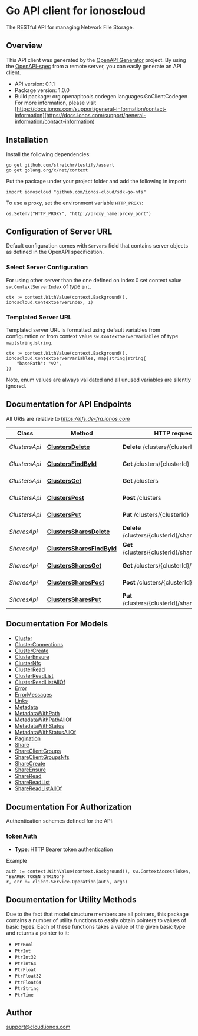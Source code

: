# Go API client for ionoscloud

The RESTful API for managing Network File Storage.


## Overview
This API client was generated by the [OpenAPI Generator](https://openapi-generator.tech) project.  By using the [OpenAPI-spec](https://www.openapis.org/) from a remote server, you can easily generate an API client.

- API version: 0.1.1
- Package version: 1.0.0
- Build package: org.openapitools.codegen.languages.GoClientCodegen
For more information, please visit [https://docs.ionos.com/support/general-information/contact-information](https://docs.ionos.com/support/general-information/contact-information)

## Installation

Install the following dependencies:

```shell
go get github.com/stretchr/testify/assert
go get golang.org/x/net/context
```

Put the package under your project folder and add the following in import:

```golang
import ionoscloud "github.com/ionos-cloud/sdk-go-nfs"
```

To use a proxy, set the environment variable `HTTP_PROXY`:

```golang
os.Setenv("HTTP_PROXY", "http://proxy_name:proxy_port")
```

## Configuration of Server URL

Default configuration comes with `Servers` field that contains server objects as defined in the OpenAPI specification.

### Select Server Configuration

For using other server than the one defined on index 0 set context value `sw.ContextServerIndex` of type `int`.

```golang
ctx := context.WithValue(context.Background(), ionoscloud.ContextServerIndex, 1)
```

### Templated Server URL

Templated server URL is formatted using default variables from configuration or from context value `sw.ContextServerVariables` of type `map[string]string`.

```golang
ctx := context.WithValue(context.Background(), ionoscloud.ContextServerVariables, map[string]string{
	"basePath": "v2",
})
```

Note, enum values are always validated and all unused variables are silently ignored.

## Documentation for API Endpoints

All URIs are relative to *https://nfs.de-fra.ionos.com*

Class | Method | HTTP request | Description
------------ | ------------- | ------------- | -------------
*ClustersApi* | [**ClustersDelete**](docs/api/ClustersApi.md#clustersdelete) | **Delete** /clusters/{clusterId} | Delete Cluster
*ClustersApi* | [**ClustersFindById**](docs/api/ClustersApi.md#clustersfindbyid) | **Get** /clusters/{clusterId} | Retrieve Cluster
*ClustersApi* | [**ClustersGet**](docs/api/ClustersApi.md#clustersget) | **Get** /clusters | Retrieve Clusters
*ClustersApi* | [**ClustersPost**](docs/api/ClustersApi.md#clusterspost) | **Post** /clusters | Create Cluster
*ClustersApi* | [**ClustersPut**](docs/api/ClustersApi.md#clustersput) | **Put** /clusters/{clusterId} | Ensure Cluster
*SharesApi* | [**ClustersSharesDelete**](docs/api/SharesApi.md#clusterssharesdelete) | **Delete** /clusters/{clusterId}/shares/{shareId} | Delete Share
*SharesApi* | [**ClustersSharesFindById**](docs/api/SharesApi.md#clusterssharesfindbyid) | **Get** /clusters/{clusterId}/shares/{shareId} | Retrieves a share
*SharesApi* | [**ClustersSharesGet**](docs/api/SharesApi.md#clusterssharesget) | **Get** /clusters/{clusterId}/shares | Retrieves all shares
*SharesApi* | [**ClustersSharesPost**](docs/api/SharesApi.md#clusterssharespost) | **Post** /clusters/{clusterId}/shares | Create Share
*SharesApi* | [**ClustersSharesPut**](docs/api/SharesApi.md#clusterssharesput) | **Put** /clusters/{clusterId}/shares/{shareId} | Ensure Share


## Documentation For Models

 - [Cluster](docs/models/Cluster.md)
 - [ClusterConnections](docs/models/ClusterConnections.md)
 - [ClusterCreate](docs/models/ClusterCreate.md)
 - [ClusterEnsure](docs/models/ClusterEnsure.md)
 - [ClusterNfs](docs/models/ClusterNfs.md)
 - [ClusterRead](docs/models/ClusterRead.md)
 - [ClusterReadList](docs/models/ClusterReadList.md)
 - [ClusterReadListAllOf](docs/models/ClusterReadListAllOf.md)
 - [Error](docs/models/Error.md)
 - [ErrorMessages](docs/models/ErrorMessages.md)
 - [Links](docs/models/Links.md)
 - [Metadata](docs/models/Metadata.md)
 - [MetadataWithPath](docs/models/MetadataWithPath.md)
 - [MetadataWithPathAllOf](docs/models/MetadataWithPathAllOf.md)
 - [MetadataWithStatus](docs/models/MetadataWithStatus.md)
 - [MetadataWithStatusAllOf](docs/models/MetadataWithStatusAllOf.md)
 - [Pagination](docs/models/Pagination.md)
 - [Share](docs/models/Share.md)
 - [ShareClientGroups](docs/models/ShareClientGroups.md)
 - [ShareClientGroupsNfs](docs/models/ShareClientGroupsNfs.md)
 - [ShareCreate](docs/models/ShareCreate.md)
 - [ShareEnsure](docs/models/ShareEnsure.md)
 - [ShareRead](docs/models/ShareRead.md)
 - [ShareReadList](docs/models/ShareReadList.md)
 - [ShareReadListAllOf](docs/models/ShareReadListAllOf.md)


## Documentation For Authorization


Authentication schemes defined for the API:
### tokenAuth

- **Type**: HTTP Bearer token authentication

Example

```golang
auth := context.WithValue(context.Background(), sw.ContextAccessToken, "BEARER_TOKEN_STRING")
r, err := client.Service.Operation(auth, args)
```


## Documentation for Utility Methods

Due to the fact that model structure members are all pointers, this package contains
a number of utility functions to easily obtain pointers to values of basic types.
Each of these functions takes a value of the given basic type and returns a pointer to it:

* `PtrBool`
* `PtrInt`
* `PtrInt32`
* `PtrInt64`
* `PtrFloat`
* `PtrFloat32`
* `PtrFloat64`
* `PtrString`
* `PtrTime`

## Author

support@cloud.ionos.com

